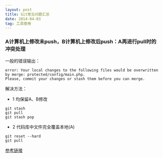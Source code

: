```yaml
---
layout: post
title: Git常见问题汇总
date: 2014-04-03 
tag: 工具使用
---
```


### A计算机上修改未push，B计算机上修改后push：A再进行pull时的冲突处理
一般的错误输出：

```
error: Your local changes to the following files would be overwritten by merge: protected/config/main.php.
Please, commit your changes or stash them before you can merge.
```

解决方法：
* 1 均保留A、B修改
```
git stash
git pull
git stash pop
```

* 2 代码库中文件完全覆盖本地(A)
```
git reset --hard
git pull
```

[参考链接](http://blog.csdn.net/iefreer/article/details/7679631)



